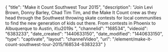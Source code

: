 {
    "title": "Make it Count Southwest Tour 2015",
    "description": "Join Levi Brown, Donny Barley, Chad Tim Tim, and the Make It Count crew as they head through the Southwest throwing skate contests for local communities to find the new generation of kids out there. From contests in Phoenix to Albuquerque to Austin, it\u2019s ",
    "channelid": "168534",
    "videoid": "6383233",
    "date_created": "1440633150",
    "date_modified": "1440633150",
    "type": "captivate",
    "layout": "channelVideo",
    "url": "\/element\/make-it-count-southwest-tour-2015\/168534-6383233"
}